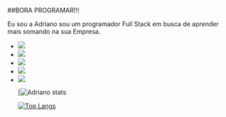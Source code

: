 ##BORA PROGRAMAR!!!

Eu sou a Adriano sou um programador Full Stack em busca de aprender mais somando na sua Empresa.

 - <img src="https://img.shields.io/badge/HTML5-E34F26?style=for-the-badge&logo=html5&logoColor=white)https://img.shields.io/badge/HTML5-E34F26?style=for-the-badge&logo=html5&logoColor=white" />
 - <img src="https://img.shields.io/badge/CSS-239120?&style=for-the-badge&logo=css3&logoColor=white" /> 
 - <img src="https://img.shields.io/badge/JavaScript-F7DF1E?style=for-the-badge&logo=javascript&logoColor=black" />
 - <img src="https://img.shields.io/badge/Node.js-43853D?style=for-the-badge&logo=node.js&logoColor=white" />
 - <img src="https://img.shields.io/badge/React-20232A?style=for-the-badge&logo=react&logoColor=61DAFB"/>

   [![Adriano stats](https://github-readme-stats.vercel.app/api?username=adrianosaldanhadev&show_icons=true&theme=transparent)

   [![Top Langs](https://github-readme-stats.vercel.app/api/top-langs/?username=adrianosaldanhadev)](https://github.com/anuraghazra/github-readme-stats)
